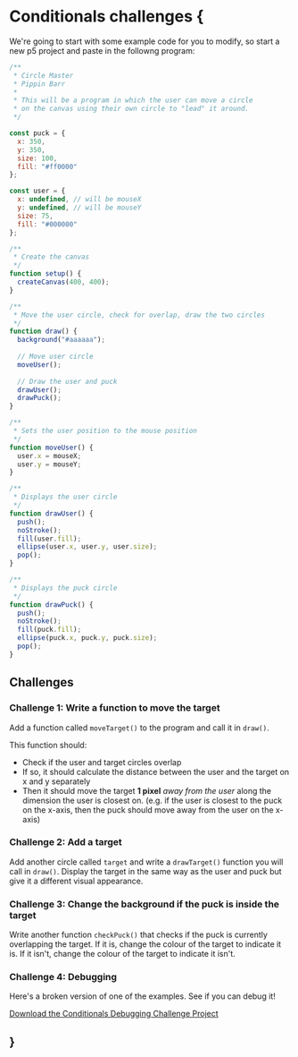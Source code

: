 # Conditionals challenges {
   
We're going to start with some example code for you to modify, so start a new p5 project and paste in the followng program:

```javascript
/**
 * Circle Master
 * Pippin Barr
 *
 * This will be a program in which the user can move a circle
 * on the canvas using their own circle to "lead" it around.
 */

const puck = {
  x: 350,
  y: 350,
  size: 100,
  fill: "#ff0000"
};

const user = {
  x: undefined, // will be mouseX
  y: undefined, // will be mouseY
  size: 75,
  fill: "#000000"
};

/**
 * Create the canvas
 */
function setup() {
  createCanvas(400, 400);
}

/**
 * Move the user circle, check for overlap, draw the two circles
 */
function draw() {
  background("#aaaaaa");
  
  // Move user circle
  moveUser();
  
  // Draw the user and puck
  drawUser();
  drawPuck();
}

/**
 * Sets the user position to the mouse position
 */
function moveUser() {
  user.x = mouseX;
  user.y = mouseY;
}

/**
 * Displays the user circle
 */
function drawUser() {
  push();
  noStroke();
  fill(user.fill);
  ellipse(user.x, user.y, user.size);
  pop();
}

/**
 * Displays the puck circle
 */
function drawPuck() {
  push();
  noStroke();
  fill(puck.fill);
  ellipse(puck.x, puck.y, puck.size);
  pop();
}
```
    
## Challenges

### Challenge 1: Write a function to move the target

Add a function called `moveTarget()` to the program and call it in `draw()`.

This function should:

- Check if the user and target circles overlap
- If so, it should calculate the distance between the user and the target on x and y separately
- Then it should move the target **1 pixel** *away from the user* along the dimension the user is closest on. (e.g. if the user is closest to the puck on the x-axis, then the puck should move away from the user on the x-axis)

### Challenge 2: Add a target

Add another circle called `target` and write a `drawTarget()` function you will call in `draw()`. Display the target in the same way as the user and puck but give it a different visual appearance.

### Challenge 3: Change the background if the puck is inside the target

Write another function `checkPuck()` that checks if the puck is currently overlapping the target. If it is, change the colour of the target to indicate it is. If it isn't, change the colour of the target to indicate it isn't.

### Challenge 4: Debugging

Here's a broken version of one of the examples. See if you can debug it!

[Download the Conditionals Debugging Challenge Project](./conditionals-debugging-challenge.zip)
    
## }